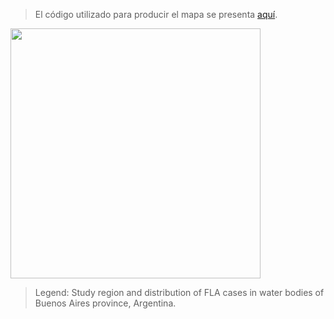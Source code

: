 >El código utilizado para producir el mapa se presenta [aquí](./Scripts_R/Sampling_area.R).

<img src="https://user-images.githubusercontent.com/20196847/136439107-ff04a847-fb28-42e7-a2d5-460532cd1316.jpg" width="400" img align="center">

> Legend: Study region and distribution of FLA cases in water bodies of Buenos Aires province, Argentina.  
